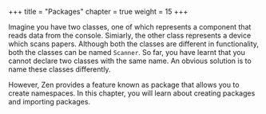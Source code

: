 +++
title = "Packages"
chapter = true
weight = 15
+++

Imagine you have two classes, one of which represents a component that reads
data from the console. Simiarly, the other class represents a device
which scans papers. Although both the classes are different in functionality,
both the classes can be named `Scanner`. So far, you have learnt that you cannot
declare two classes with the same name. An obvious solution is to name these
classes differently.

However, Zen provides a feature known as package that allows you to create
namespaces. In this chapter, you will learn about creating packages and importing
packages.